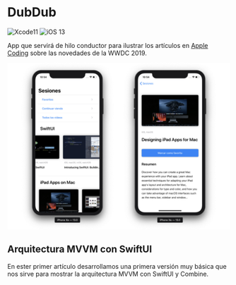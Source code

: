 # DubDub

![Xcode11](https://img.shields.io/badge/Xcode-11-blue.svg) ![iOS 13](https://img.shields.io/badge/iOS-13-red.svg)

App que servirá de hilo conductor para ilustrar los artículos en [Apple Coding](https://applecoding.com/) sobre las novedades de la WWDC 2019.

![DubDub App](https://github.com/fitomad/DubDub/blob/master/Screenshots/DubDub%20App.jpeg)

## Arquitectura MVVM con SwiftUI

En ester primer artículo desarrollamos una primera versión muy básica que nos sirve para mostrar la arquitectura MVVM con SwiftUI y Combine.
